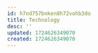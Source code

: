```yaml
---
id: h7nd757bnken8h72vohb3do
title: Technology
desc: ''
updated: 1724626349070
created: 1724626349070
---
```

